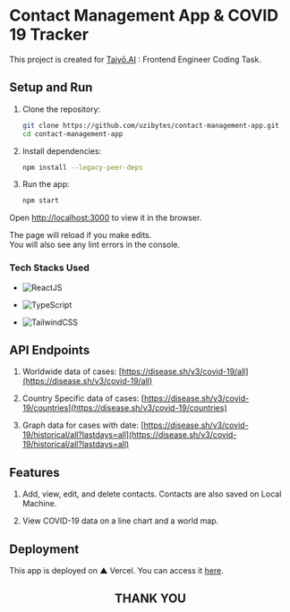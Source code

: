 # Contact Management App & COVID 19 Tracker

This project is created for [Taiyō.AI](https://taiyo.ai/) : Frontend Engineer Coding Task.

## Setup and Run

1. Clone the repository:
   ```sh
   git clone https://github.com/uzibytes/contact-management-app.git
   cd contact-management-app

2. Install dependencies:
    ```sh
    npm install --legacy-peer-deps

3. Run the app:
    ```sh
    npm start

Open [http://localhost:3000](http://localhost:3000) to view it in the browser.

The page will reload if you make edits.\
You will also see any lint errors in the console.

### Tech Stacks Used

* ![ReactJS](https://img.shields.io/badge/react-%2320232a.svg?style=for-the-badge&logo=react&logoColor=%2361DAFB)

* ![TypeScript](https://img.shields.io/badge/typescript-%23007ACC.svg?style=for-the-badge&logo=typescript&logoColor=white)

* ![TailwindCSS](https://img.shields.io/badge/tailwindcss-%2338B2AC.svg?style=for-the-badge&logo=tailwind-css&logoColor=white)

## API Endpoints

1. Worldwide data of cases: [https://disease.sh/v3/covid-19/all](https://disease.sh/v3/covid-19/all)

2. Country Specific data of cases: [https://disease.sh/v3/covid-19/countries](https://disease.sh/v3/covid-19/countries)

3. Graph data for cases with date: [https://disease.sh/v3/covid-19/historical/all?lastdays=all](https://disease.sh/v3/covid-19/historical/all?lastdays=all)

## Features

1. Add, view, edit, and delete contacts. Contacts are also saved on Local Machine.

2. View COVID-19 data on a line chart and a world map.

## Deployment

This app is deployed on ▲ Vercel. You can access it [here](https://contact-management-app-gules.vercel.app/).

<h2 align="center"> THANK YOU </h2>